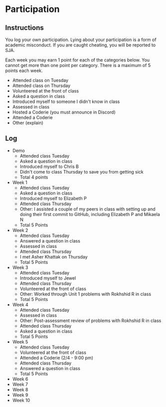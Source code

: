 Participation
=============

## Instructions ##

You log your own participation. Lying about your participation is a form of
academic misconduct. If you are caught cheating, you will be reported to SJA.

Each week you may earn 1 point for each of the categories below. You cannot get
more than one point per category. There is a maximum of 5 points each week.

+ Attended class on Tuesday
+ Attended class on Thursday
+ Volunteered at the front of class
+ Asked a question in class
+ Introduced myself to someone I didn't know in class
+ Assessed in class
+ Hosted a Coderie (you must announce in Discord)
+ Attended a Coderie
+ Other (explain)

## Log ##

- Demo
	+ Attended class Tuesday
	+ Asked a question in class
	+ Introduced myself to Chris B
	+ Didn't come to class Thursday to save you from getting sick
	+ Total 4 points
- Week 1
	+ Attended class Tuesday
	+ Asked a question in class
	+ Introduced myself to Elizabeth P
	+ Attended class Thursday
	+ Other: I assisted a couple of my peers in class with setting up and doing their first commit to GitHub, including Elizabeth P and Mikaela N
	+ Total 5 Points
- Week 2
	+ Attended class Tuesday
	+ Answered a question in class
	+ Assessed in class
	+ Attended class Thursday
	+ I met Asher Khattak on Thursday
	+ Total 5 Points
- Week 3
	+ Attended class Tuesday
	+ Introduced myself to Jewel
	+ Attended class Thursday
	+ Volunteered at the front of class
	+ Other: Worked through Unit 1 problems with Rokhshid R in class
	+ Total 5 Points
- Week 4
	+ Attended class Tuesday
	+ Assessed in class
	+ Other: Post-assessment review of problems with Rokhshid R in class
	+ Attended class Thursday
	+ Asked a question in class
	+ Total 5 Points
- Week 5
	+ Attended class Tuesday
	+ Volunteered at the front of class
	+ Attended a Coderie (2/4 - 9:00 pm)
	+ Attended class Thursday
	+ Answered a question in class
	+ Total 5 Points
- Week 6
- Week 7
- Week 8
- Week 9
- Week 10

